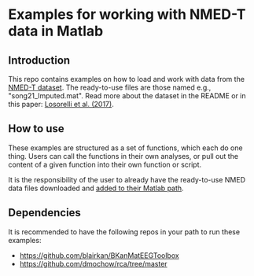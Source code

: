 # Examples for working with NMED-T data in Matlab

## Introduction

This repo contains examples on how to load and work with data from the [NMED-T dataset](https://exhibits.stanford.edu/data/catalog/jn859kj8079). The ready-to-use files are those named e.g., "song21_Imputed.mat". Read more about the dataset in the README or in this paper: [Losorelli et al. (2017)](https://ccrma.stanford.edu/~blairbo/assets/pdf/losorelli2017ISMIR.pdf). 

## How to use

These examples are structured as a set of functions, which each do one thing. Users can call the functions in their own analyses, or pull out the content of a given function into their own function or script. 

It is the responsibility of the user to already have the ready-to-use NMED data files downloaded and [added to their Matlab path](https://www.mathworks.com/help/matlab/ref/addpath.html). 

## Dependencies

It is recommended to have the following repos in your path to run these examples: 

- https://github.com/blairkan/BKanMatEEGToolbox
- https://github.com/dmochow/rca/tree/master
